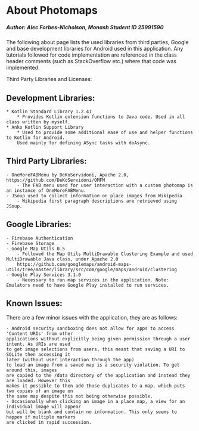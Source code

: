 # About Photomaps
##### Author: Alec Forbes-Nicholson, Monash Student ID 25991590

The following about page lists the used libraries from third parties, Google and base development
libraries for Android used in this application. Any tutorials followed
for code implementation are referenced in the class header comments (such as StackOverflow etc.) 
where that code was implemented.

Third Party Libraries and Licenses:

## Development Libraries: 


    * Kotlin Standard Library 1.2.41
        * Provides Kotlin extension functions to Java code. Used in all class written by myself.
    * Anko Kotlin Support Library
        * Used to provide some additional ease of use and helper functions to Kotlin for Android.
        Used mainly for defining ASync tasks with doAsync.

## Third Party Libraries:


    - OneMoreFABMenu by DeKoServidoni, Apache 2.0, https://github.com/DeKoServidoni/OMFM
        - The FAB menu used for user interaction with a custom photomap is an instance of OneMoreFABMenu.
    - JSoup used to collect information on place images from Wikipedia
        - Wikipedia first paragraph descriptions are retrieved using JSoup.

## Google Libraries:

    - Firebase Authentication
    - Firebase Storage
    - Google Map Utils 0.5
        - Followed the Map Utils MultiDrawable Clustering Example and used MultiDrawable Java class, under Apache 2.0
        https://github.com/googlemaps/android-maps-utils/tree/master/library/src/com/google/maps/android/clustering
    - Google Play Services 3.1.0
        - Necessary to run map services in the application. Note: Emulators need to have Google Play installed to run services.
        
## Known Issues:
There are a few minor issues with the application, they are as follows:

    - Android security sandboxing does not allow for apps to access 'Content URIs' from other 
    applications without explicitly being given permission through a user intent. As URIs are used
    to get image selections from users, this meant that saving a URI to SQLite then accessing it 
    later (without user interaction through the app)
    to load an image from a saved map is a security violation. To get around this, images
    are copied to the /data directory of the application and instead they are loaded. However this
    makes it possible to then add those duplicates to a map, which puts two copies of an image on
    the same map despite this not being otherwise possible.
    - Occasionally when clicking an image in a place map, a view for an individual image will appear
    but will be blank and contain no information. This only seems to happen if multiple markers
    are clicked in rapid succession.